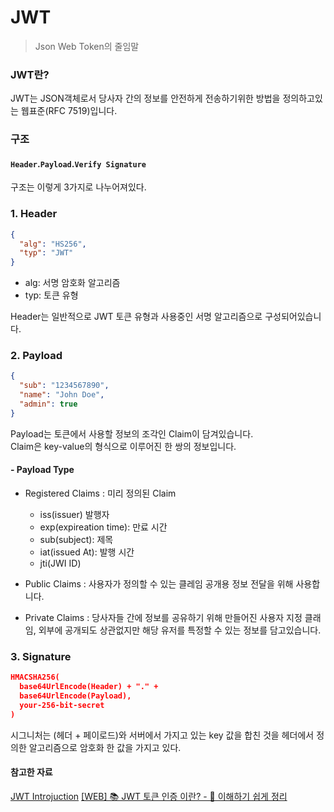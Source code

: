 # JWT

> Json Web Token의 줄임말

### JWT란?

JWT는 JSON객체로서 당사자 간의 정보를 안전하게 전송하기위한 방법을 정의하고있는 웹표준(RFC 7519)입니다.

### 구조

#### `Header`.`Payload`.`Verify Signature`

구조는 이렇게 3가지로 나누어져있다.


### 1. Header

```Json
{
  "alg": "HS256",
  "typ": "JWT"
}
```
 
 * alg: 서명 암호화 알고리즘
 * typ: 토큰 유형

Header는 일반적으로 JWT 토큰 유형과 사용중인 서명 알고리즘으로 구성되어있습니다.


### 2. Payload

```Json
{
  "sub": "1234567890",
  "name": "John Doe",
  "admin": true
}

```

Payload는 토큰에서 사용할 정보의 조각인 Claim이 담겨있습니다.\
Claim은 key-value의 형식으로 이루어진 한 쌍의 정보입니다.

#### - Payload Type
 * Registered Claims : 미리 정의된 Claim
    
    * iss(issuer) 발행자
    * exp(expireation time): 만료 시간
    * sub(subject): 제목
    * iat(issued At): 발행 시간
    * jti(JWI ID)

 * Public Claims : 사용자가 정의할 수 있는 클레임 공개용 정보 전달을 위해 사용합니다.
 * Private Claims : 당사자들 간에 정보를 공유하기 위해 만들어진 사용자 지정 클래임, 외부에 공개되도 상관없지만 해당 유저를 특정할 수 있는 정보를 담고있습니다.

### 3. Signature

```Json
HMACSHA256(
  base64UrlEncode(Header) + "." +
  base64UrlEncode(Payload),
  your-256-bit-secret
)
```

시그니처는 (헤더 + 페이로드)와 서버에서 가지고 있는 key 값을 합친 것을 헤더에서 정의한 알고리즘으로 암호화 한 값을 가지고 있다.

#### 참고한 자료
[JWT Introjuction](https://jwt.io/introduction)
[[WEB] 📚 JWT 토큰 인증 이란? - 💯 이해하기 쉽게 정리](https://inpa.tistory.com/entry/WEB-%F0%9F%93%9A-JWTjson-web-token-%EB%9E%80-%F0%9F%92%AF-%EC%A0%95%EB%A6%AC)
